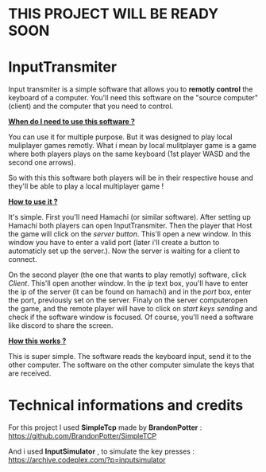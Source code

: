 <h1> THIS PROJECT WILL BE READY SOON</h1>


# InputTransmiter

Input transmiter is a simple software that allows you to **remotly control** the keyboard of a computer.
You'll need this software on the "source computer" (client) and the computer that you need to control.

**<ins> When do I need to use this software ?</ins>**

You can use it for multiple purpose. But it was designed to play local muliplayer games remotly. What i mean by 
local mulitplayer game is a game where both players plays on the same keyboard (1st player WASD and the second one arrows).

So with this this software both players will be in their respective house and they'll be able to play a local multiplayer game !

**<ins> How to use it ?</ins>**

It's simple. First you'll need Hamachi (or similar software). After setting up Hamachi both players can open InputTransmiter.
Then the player that Host the game will click on the _server button_. This'll open a new window. In this window you have to enter a
valid port (later i'll create a button to automaticly set up the server.). Now the server is waiting for a client to connect.

On the second player (the one that wants to play remotly) software, click _Client_. This'll open another window. In the _ip_ text box, you'll have to enter the ip of the server (it can be found on hamachi) and in the _port_ box, enter the port, previously set on the server.
 Finaly on the server computeropen the game, and the remote player will have to click on _start keys sending_ and check if the software window is focused. Of course, you'll need a software like discord to share the screen.
 
 **<ins> How this works ?</ins>**
 
 This is super simple. The software reads the keyboard input, send it to the other computer. The software on the other computer 
 simulate the keys that are received.
 
 <h1>Technical informations and credits</h1>
 
 For this project I used **SimpleTcp** made by **BrandonPotter** :
 https://github.com/BrandonPotter/SimpleTCP
 
 And i used **InputSimulator** , to simulate the key presses :
 https://archive.codeplex.com/?p=inputsimulator
 
 
